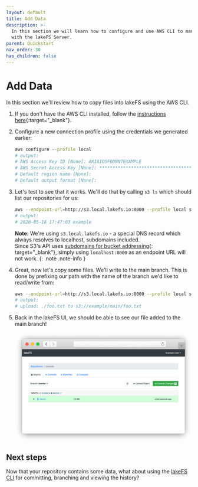 ```yaml
---
layout: default
title: Add Data
description: >-
  In this section we will learn how to configure and use AWS CLI to manage data
  with the lakeFS Server.
parent: Quickstart
nav_order: 30
has_children: false
---
```


# Add Data

In this section we'll review how to copy files into lakeFS using the AWS CLI.

1. If you don't have the AWS CLI installed, follow the [instructions here](https://docs.aws.amazon.com/cli/latest/userguide/cli-chap-install.html){:target="\_blank"}.
2. Configure a new connection profile using the credentials we generated earlier:

   ```bash
   aws configure --profile local
   # output:
   # AWS Access Key ID [None]: AKIAIOSFODNN7EXAMPLE
   # AWS Secret Access Key [None]: ****************************************
   # Default region name [None]:
   # Default output format [None]:
   ```

3. Let's test to see that it works. We'll do that by calling `s3 ls` which should list our repositories for us:

   ```bash
   aws --endpoint-url=http://s3.local.lakefs.io:8000 --profile local s3 ls
   # output:
   # 2020-05-18 17:47:03 example
   ```

   **Note:** We're using `s3.local.lakefs.io` - a special DNS record which always resolves to localhost, subdomains included.  
   Since S3's API uses [subdomains for bucket addressing](https://aws.amazon.com/blogs/aws/amazon-s3-path-deprecation-plan-the-rest-of-the-story/){: target="\_blank"}, simply using `localhost:8000` as an endpoint URL will not work. {: .note .note-info }

4. Great, now let's copy some files. We'll write to the main branch. This is done by prefixing our path with the name of the branch we'd like to read/write from:

   ```bash
   aws --endpoint-url=http://s3.local.lakefs.io:8000 --profile local s3 cp ./foo.txt s3://example/main/
   # output:
   # upload: ./foo.txt to s3://example/main/foo.txt
   ```

5. Back in the lakeFS UI, we should be able to see our file added to the main branch!

   ![Object Added](../../.gitbook/assets/object_added.png)

## Next steps

Now that your repository contains some data, what about using the [lakeFS CLI](lakefs_cli.md) for committing, branching and viewing the history?


